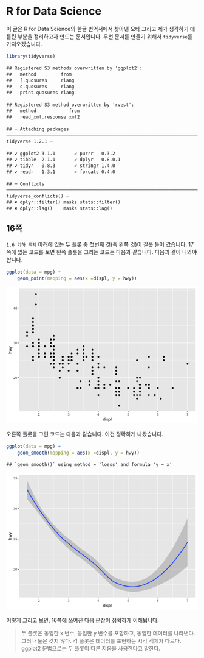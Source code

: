 R for Data Science
================

이 글은 R for Data Science의 한글 번역서에서 찾아낸 오타 그리고 제가 생각하기 에 틀린 부분을 정리하고자 만드는
문서입니다. 우선 문서를 만들기 위해서 `tidyverse`를 가져오겠습니다.

``` r
library(tidyverse)
```

    ## Registered S3 methods overwritten by 'ggplot2':
    ##   method         from 
    ##   [.quosures     rlang
    ##   c.quosures     rlang
    ##   print.quosures rlang

    ## Registered S3 method overwritten by 'rvest':
    ##   method            from
    ##   read_xml.response xml2

    ## ─ Attaching packages ───────────────────────────────────────────────────────────────────────── tidyverse 1.2.1 ─

    ## ✔ ggplot2 3.1.1       ✔ purrr   0.3.2  
    ## ✔ tibble  2.1.1       ✔ dplyr   0.8.0.1
    ## ✔ tidyr   0.8.3       ✔ stringr 1.4.0  
    ## ✔ readr   1.3.1       ✔ forcats 0.4.0

    ## ─ Conflicts ─────────────────────────────────────────────────────────────────────────── tidyverse_conflicts() ─
    ## ✖ dplyr::filter() masks stats::filter()
    ## ✖ dplyr::lag()    masks stats::lag()

## 16쪽

`1.6 기하 객체` 아래에 있는 두 플롯 중 첫번째 것(즉 왼쪽 것)이 잘못 들어 갔습니다. 17쪽에 있는 코드를 보면 왼쪽
플롯을 그리는 코드는 다음과 같습니다. 다음과 같이 나와야 합니다.

``` r
ggplot(data = mpg) + 
    geom_point(mapping = aes(x =displ, y = hwy))
```

![](issue_files/figure-gfm/unnamed-chunk-2-1.png)<!-- -->

오른쪽 플롯을 그린 코드는 다음과 같습니다. 이건 정확하게 나왔습니다.

``` r
ggplot(data = mpg) + 
    geom_smooth(mapping = aes(x =displ, y = hwy))
```

    ## `geom_smooth()` using method = 'loess' and formula 'y ~ x'

![](issue_files/figure-gfm/unnamed-chunk-3-1.png)<!-- -->

이렇게 그리고 보면, 16쪽에 쓰여진 다음 문장이 정확하게 이해됩니다.

> 두 플롯은 동일한 x 변수, 동일한 y 변수를 포함하고, 동일한 데이터를 나타낸다. 그러나 둘은 갖지 않다. 각 플롯은
> 데이터를 표현하는 시각 객체가 다르다. ggplot2 문법으로는 두 플롯이 다른 지옴을 사용한다고 말한다.
